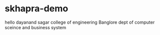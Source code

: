 # skhapra-demo
 hello dayanand sagar college of engineering Banglore dept of computer sceince and business system
 
